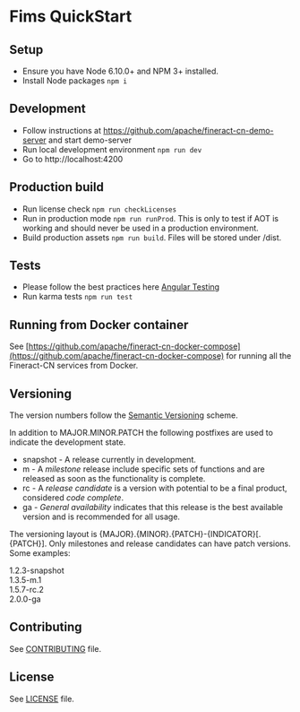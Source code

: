 # Fims QuickStart

## Setup

* Ensure you have Node 6.10.0+ and NPM 3+ installed.
* Install Node packages `npm i`

## Development
* Follow instructions at https://github.com/apache/fineract-cn-demo-server and start demo-server
* Run local development environment `npm run dev`
* Go to http://localhost:4200

## Production build
* Run license check `npm run checkLicenses`
* Run in production mode `npm run runProd`. This is only to test if AOT is working and should never be used in a production environment.
* Build production assets `npm run build`. Files will be stored under /dist.

## Tests
* Please follow the best practices here [Angular Testing](https://angular.io/docs/ts/latest/guide/testing.html)
* Run karma tests `npm run test`

## Running from Docker container

See [https://github.com/apache/fineract-cn-docker-compose](https://github.com/apache/fineract-cn-docker-compose)
for running all the Fineract-CN services from Docker.

## Versioning
The version numbers follow the [Semantic Versioning](http://semver.org/) scheme.

In addition to MAJOR.MINOR.PATCH the following postfixes are used to indicate the development state.

* snapshot - A release currently in development. 
* m - A _milestone_ release include specific sets of functions and are released as soon as the functionality is complete.
* rc - A _release candidate_ is a version with potential to be a final product, considered _code complete_.
* ga - _General availability_ indicates that this release is the best available version and is recommended for all usage.

The versioning layout is {MAJOR}.{MINOR}.{PATCH}-{INDICATOR}[.{PATCH}]. Only milestones and release candidates can  have patch versions. Some examples:

1.2.3-snapshot  
1.3.5-m.1  
1.5.7-rc.2  
2.0.0-ga

## Contributing
See [CONTRIBUTING](CONTRIBUTING.md) file.

## License
See [LICENSE](LICENSE) file.
